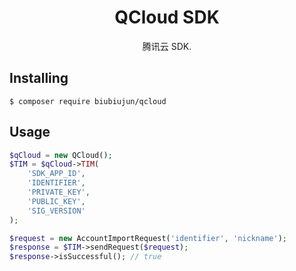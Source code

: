 <h1 align="center"> QCloud SDK </h1>

<p align="center"> 腾讯云 SDK.</p>


## Installing

```shell
$ composer require biubiujun/qcloud
```

## Usage

```php
$qCloud = new QCloud();
$TIM = $qCloud->TIM(
    'SDK_APP_ID',
    'IDENTIFIER',
    'PRIVATE_KEY',
    'PUBLIC_KEY',
    'SIG_VERSION'
);

$request = new AccountImportRequest('identifier', 'nickname');
$response = $TIM->sendRequest($request);
$response->isSuccessful(); // true
```
